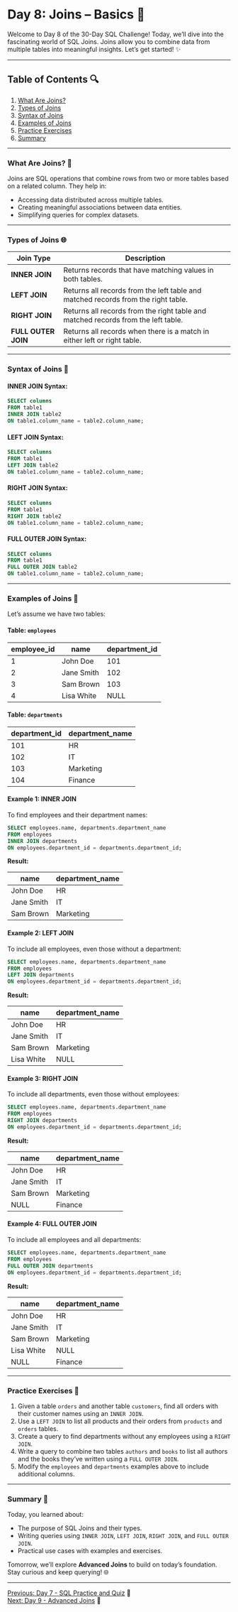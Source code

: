 # Day 8: Joins – Basics 🌟

Welcome to Day 8 of the 30-Day SQL Challenge! Today, we’ll dive into the fascinating world of SQL Joins. Joins allow you to combine data from multiple tables into meaningful insights. Let’s get started! ✨

---

## Table of Contents 🔍

1. [What Are Joins?](#what-are-joins-)
2. [Types of Joins](#types-of-joins-)
3. [Syntax of Joins](#syntax-of-joins-)
4. [Examples of Joins](#examples-of-joins-)
5. [Practice Exercises](#practice-exercises-)
6. [Summary](#summary-)

---

### What Are Joins? 🔎

Joins are SQL operations that combine rows from two or more tables based on a related column. They help in:

- Accessing data distributed across multiple tables.
- Creating meaningful associations between data entities.
- Simplifying queries for complex datasets.

---

### Types of Joins 🌐

| **Join Type**     | **Description**                                                                     |
|-------------------|-------------------------------------------------------------------------------------|
| **INNER JOIN**    | Returns records that have matching values in both tables.                         |
| **LEFT JOIN**     | Returns all records from the left table and matched records from the right table. |
| **RIGHT JOIN**    | Returns all records from the right table and matched records from the left table. |
| **FULL OUTER JOIN** | Returns all records when there is a match in either left or right table.         |

---

### Syntax of Joins 🔧

#### INNER JOIN Syntax:

```sql
SELECT columns
FROM table1
INNER JOIN table2
ON table1.column_name = table2.column_name;
```

#### LEFT JOIN Syntax:

```sql
SELECT columns
FROM table1
LEFT JOIN table2
ON table1.column_name = table2.column_name;
```

#### RIGHT JOIN Syntax:

```sql
SELECT columns
FROM table1
RIGHT JOIN table2
ON table1.column_name = table2.column_name;
```

#### FULL OUTER JOIN Syntax:

```sql
SELECT columns
FROM table1
FULL OUTER JOIN table2
ON table1.column_name = table2.column_name;
```

---

### Examples of Joins 🔄

Let’s assume we have two tables:

#### Table: `employees`

| employee_id | name       | department_id |
|-------------|------------|---------------|
| 1           | John Doe   | 101           |
| 2           | Jane Smith | 102           |
| 3           | Sam Brown  | 103           |
| 4           | Lisa White | NULL          |

#### Table: `departments`

| department_id | department_name |
|---------------|-----------------|
| 101           | HR              |
| 102           | IT              |
| 103           | Marketing       |
| 104           | Finance         |

#### Example 1: INNER JOIN

To find employees and their department names:

```sql
SELECT employees.name, departments.department_name
FROM employees
INNER JOIN departments
ON employees.department_id = departments.department_id;
```

**Result:**

| name       | department_name |
|------------|-----------------|
| John Doe   | HR              |
| Jane Smith | IT              |
| Sam Brown  | Marketing       |

#### Example 2: LEFT JOIN

To include all employees, even those without a department:

```sql
SELECT employees.name, departments.department_name
FROM employees
LEFT JOIN departments
ON employees.department_id = departments.department_id;
```

**Result:**

| name       | department_name |
|------------|-----------------|
| John Doe   | HR              |
| Jane Smith | IT              |
| Sam Brown  | Marketing       |
| Lisa White | NULL            |

#### Example 3: RIGHT JOIN

To include all departments, even those without employees:

```sql
SELECT employees.name, departments.department_name
FROM employees
RIGHT JOIN departments
ON employees.department_id = departments.department_id;
```

**Result:**

| name       | department_name |
|------------|-----------------|
| John Doe   | HR              |
| Jane Smith | IT              |
| Sam Brown  | Marketing       |
| NULL       | Finance         |

#### Example 4: FULL OUTER JOIN

To include all employees and all departments:

```sql
SELECT employees.name, departments.department_name
FROM employees
FULL OUTER JOIN departments
ON employees.department_id = departments.department_id;
```

**Result:**

| name       | department_name |
|------------|-----------------|
| John Doe   | HR              |
| Jane Smith | IT              |
| Sam Brown  | Marketing       |
| Lisa White | NULL            |
| NULL       | Finance         |

---

### Practice Exercises 🔧

1. Given a table `orders` and another table `customers`, find all orders with their customer names using an `INNER JOIN`.
2. Use a `LEFT JOIN` to list all products and their orders from `products` and `orders` tables.
3. Create a query to find departments without any employees using a `RIGHT JOIN`.
4. Write a query to combine two tables `authors` and `books` to list all authors and the books they’ve written using a `FULL OUTER JOIN`.
5. Modify the `employees` and `departments` examples above to include additional columns.

---

### Summary 🏁

Today, you learned about:

- The purpose of SQL Joins and their types.
- Writing queries using `INNER JOIN`, `LEFT JOIN`, `RIGHT JOIN`, and `FULL OUTER JOIN`.
- Practical use cases with examples and exercises.

Tomorrow, we’ll explore **Advanced Joins** to build on today’s foundation. Stay curious and keep querying! 🌐

---

[Previous: Day 7 - SQL Practice and Quiz](../Day-7%20SQL%20Practice%20and%20Quiz/Day-7_SQL_Practice_and_Quiz.md) 🔼\
[Next: Day 9 - Advanced Joins](../Day-9_Advanced_Joins/Day-9_Advanced_Joins.md) 🔽

